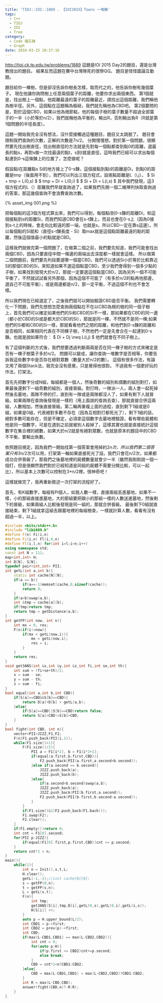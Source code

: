 ```yaml
---
title: 'TIOJ::IOI::1889 . 【IOI2015】Towns 一堆糖'
tags:
  - C++
  - TIOJ
  - IOI
  - Tree
category:
  - Code 備忘錄
  - Graph
date: 2016-03-25 20:27:16
---
```


http://tioj.ck.tp.edu.tw/problems/1889
這題是IOI 2015 Day2的題目，還是台灣教授出的題目。
結果反而這題在賽中台灣隊死的很慘QQ。
題目是怪怪圖論互動題。

<!--more-->

題目給你一棵樹，但是卻沒告訴你樹長怎樣，取而代之的，他告訴你樹有幾個葉子。
現在他讓你詢問樹上任意兩個葉子的距離，他要你求出兩個東西。
第1個就是，找出樹上一個點，他距離最遠的葉子的距離最近，請找出這個距離，我們稱他為樹半徑。另外，這個點在這題稱為樞紐，我們就先稱他為CBD吧。
第2個要問的是，對於這個CBD，如果以他為根節點，他的每個子樹的葉子數量不超過全部葉子的一半（小於等於n/2），我們就稱他為平衡的，輸出R，否則輸出負R（R就是第1個問題的半徑長度）。

這題一開始我完全沒有想法，沒什麼接觸過這種題目，題目又太跳脫了。
題目會限制我們查詢的次數，正解的次數是7n/2。
分開慢慢想，對於第一個問題，很顯然要先找出樹直徑，找出樹直徑的方法就是先對每一個點都查到點0的距離，選最長的點s，再對s做一次找最遠的點t，s到t就是直徑，這時我們已經可以求出每個點連到0-s這條鍊上的位置了，怎麼做呢？

假設點i在距離點s Si的地方接上了0-s鍊，這個接點到點i的距離是Di，到點0的距離是tmp（後面用不到），我們可以列出三個方程式，設兩點距離是L（i,j）。
$ Si + tmp = L(0,s) $
$ tmp + Di = L(0,i) $
$ Si + Di = L(i,s) $
其中我們發現，這3個方程式的L（）距離我們早就查詢過了，如果我們先開一個二維陣列快取查詢過的答案，那這幾個查詢不會浪費查詢次數。

{% asset_img 001.png %}

把每個點的這3個方程式算出來，我們可以得到，每個點i到0-s鍊的距離Di，和這個接點到s的距離Si，而我們知道CBD會在s-t鍊上，而且也會在0-s上（因為0接到s-t上的時候，會走向比較遠的那一端，也就是s，所以CBD一定在靠s這邊）。所以每個點的Si就和（直徑s-t鍊長度 - Si）取max就是這個點距離最遠的點的距離，然後這個值最小的點就是CBD。

這樣我們就做完第一個問題了，在做第二個之前，我們要先知道，我們可能會找出兩個CBD，因為只要直徑中間一條邊的兩端出去深度都一樣就會這樣。
所以做第二個問題前，我們要先判段要選哪一個當CBD。我們可以透過Si小於等於比較靠近S的那個CBD的Si，來知道如果不選這個點當CBD，至少我們會得到一個多少點的子樹，如果找到發現大於n/2，那就一定要選這個點當CBD，因為另外一個不可能平衡了，不然就試試看另外那個，因為這個不可能了（有多於n/2的點再他那邊，選自己不可能平衡），或是兩邊都是n/2，那一定平衡，不過這個不判也不會怎樣。

所以我們現在已經選定了，之後我們就可以開始驗證CBD是否平衡。
我們需要轉化一下問題，我們先想想怎麼查詢兩個點在不在以CBD為根的樹的同一個子樹上，首先我們可以確定如果他們的Si和CBD的Si不一樣，那如果都在CBD的同一邊（都小於CBD的Si或是都大於CBD的Si），那就是同一棵，不然就不是同一棵;如果他們的Si都和CBD的Si一樣，那就看看他們之間的距離，和他們到0-s鍊的距離和是否相同，如果相同代表在不同棵子樹，不然他們一定是先會合在一起連到0-s鍊。也就是說如果符合：
$ Di + Dj \neq L(i,j) $
他們就會在不同子樹上。

有了這個判斷的方式後，我們想要透過判斷兩兩是否在同一棵子樹的方式來確定是否有一棵子樹葉子多於n/2。
問題可以變成，讓你查詢一堆數字是否相等，你要告訴我這些數字中是否存在絕對眾數（數量大於n/2的數）。
這個有很多作法，有論文用了兩個Stack法，我完全沒有感覺，只是覺得他很對。
不過我有一個更好玩的作法，打架法。

首先先把數字分成N組，每組都是一個人，然後奇數的組別和偶數的組別對打，如果最後還剩下一組奇數的組別，直接晉級。對打時，一隊派一人，兩人會一起死掉然後去墓地，兩隊不停的打，直到有一隊或是兩隊都沒人了，如果有剩下人就晉級。如果兩隊在查詢後發現是一樣的（用上面說的查詢去查），那就直接合併這兩組，人數相加，然後直接晉級。第二輪再重複上面的過程，直到剩下1組或是0組，如果是0組，代表絕對多數不存在（因為互相對打都死光了），剩下1組的話，絕對多數可能存在，但是不確定，必須拿這個數字去墓地裡驗證，看有哪些屍體和他是同一個數字，可是在遇到之前就被別人殺掉了，這樣其實也就是直接統計這個數字在集合裡的總數，如果大於n/2就是有絕對眾數，也就是原本的題目中的CBD不平衡，要輸出負數。

依照題目規定，因為我們一開始找第一個答案會用掉約2*n次，所以我們第二個答案只有3*n/2次可以用，打架第一輪如果直接死光了話，我們只會花n/2次，如果都成功合併晉級了，那我們之後墓地裡的屍體數量就會少一半（雖然我剛剛說一個一個打，但是很顯然我們對於已經知道是同組的屍體不需要分開比較，可以一起比），所以基本上次數可以控制在3*n/2裡，很神奇吧！

這樣就做完了，我再重新敘述一次打架的流程好了。

首先，有K組數字，每組有Pi個人，如我人數一樣，直接兩組丟進墓地，如果不一樣，小的那組直接進墓地，大的那組要把跟小的那組一樣的人數送進墓地，然後剩下的晉級，如果兩組人比較後發現是同一組的，那就合併晉級。
最後剩下0組就直接結束，剩下1組就拿這組去跟墓地裡的每組檢查，一樣就計算人數，看看有沒有超過一半，以上。


``` c++
#include <bits/stdc++.h>
#include "lib1889.h"
#define F(n) Fi(i,n)
#define Fi(i,n) Fl(i,0,n)
#define Fl(i,l,n) for(int i=l;i<n;i++)
using namespace std;
const int N = 111;
map<int,int> H;
int D[N], S[N];
typedef pair<int,int> PII;
int getL(int a,int b){
    static int cache[N][N];
    if(a == b){
        if(a==-1)memset(cache,0,sizeof(cache));
        return 0;
    }
    if(a>b)swap(a,b);
    int &tmp = cache[a][b];
    if(tmp)return tmp;
    return tmp = getDistance(a,b);
}
int getFP(int now, int n){
    int mx = 0, res;
    F(n)if(i!=now){
        if(mx < getL(now,i)){
            mx = getL(now,i);
            res = i;
        }
    }
    return res;
}
void get3ANS(int &x,int &y,int &z,int fi,int se,int th){
    int sum = (fi+se+th)/2;
    x = sum - se;
    y = sum - th;
    z = sum - fi;
}
bool equal(int a,int b,int CBD){
    if(S[a]==CBD&&S[b]==CBD){
        return D[a]+D[b] > getL(a,b);
    }else{
        if(S[a]==CBD||S[b]==CBD)return false;
        return S[a]<CBD!=S[b]>CBD;
    }
}
bool fight(int CBD, int n){
    vector<PII>JIZZ,F1,F2;
    F(n)F1.push_back(PII(i,1));
    while(F1.size()>1){
        F(F1.size()/2){
            PII a = F1[i*2], b = F1[i*2+1];
            if(equal(a.first,b.first,CBD)){
                F2.push_back(PII(a.first,a.second+b.second));
            }else if(a.second == b.second){
                JIZZ.push_back(a);
                JIZZ.push_back(b);
            }else{
                if(a.second>b.second)swap(a,b);
                JIZZ.push_back(a);
                JIZZ.push_back(PII(b.first,a.second));
                F2.push_back(PII(b.first,b.second-a.second));
            }
        }
        if(F1.size()&1)F2.push_back(F1.back());
        F1.swap(F2);
        F2.clear();
    }
    if(F1.empty())return 0;
    int cnt = F1[0].second;
    for(PII p:JIZZ){
        if(equal(F1[0].first,p.first,CBD))cnt += p.second;
    }
    return cnt*2 > n;
}
main(){
    while(1){
        int n = Init(),s,t,L;
        H.clear();
        getL(-1,-1);//init cache[N][N];
        s = getFP(0,n);
        t = getFP(s,n);
        L = getL(s,t);
        F(n){
            int tmp;
            get3ANS(S[i],tmp,D[i],getL(0,s),getL(0,i),getL(i,s));
            H[S[i]] ++;
        }
        auto p = H.upper_bound(L/2);
        int CBD1 = p->first;
        int CBD2 = prev(p)->first;
        int CBD;
        if(max(L-CBD1,CBD1) == max(L-CBD2,CBD2)){
            int cnt = 0;
            for(auto p:H){
                if(p.first <= CBD2)cnt+=p.second;
                else break;
            }
            CBD = cnt*2<n?CBD1:CBD2;
        }else{
            CBD = max(L-CBD1,CBD1) < max(L-CBD2,CBD2)?CBD1:CBD2;
        }
        int R = max(L-CBD,CBD);
        answer(fight(CBD,n)?-R:R);
    }
}
```